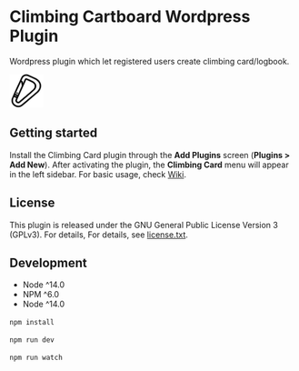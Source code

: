 # Climbing Cartboard Wordpress Plugin

Wordpress plugin which let registered users create climbing card/logbook.

<img src="resources/assets/images/logo.png" height="59" style="padding: 0 10px 0 0" />

## Getting started

Install the Climbing Card plugin through the **Add Plugins** screen (**Plugins > Add New**). After activating the plugin, the **Climbing Card** menu will appear in the left sidebar. For basic usage, check [Wiki](https://github.com/gardelin/climbing-card/wiki).

## License

This plugin is released under the GNU General Public License Version 3 (GPLv3). For details, For details, see [license.txt](license.txt).

## Development
-   Node ^14.0
-   NPM ^6.0
-   Node ^14.0

`npm install`

`npm run dev`

`npm run watch`
